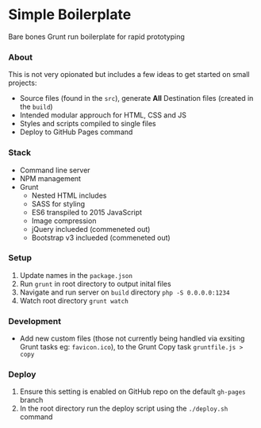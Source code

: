 # Simple Boilerplate
Bare bones Grunt run boilerplate for rapid prototyping

### About
This is not very opionated but includes a few ideas to get started on small projects:

- Source files (found in the `src`), generate **All** Destination files (created in the `build`)
- Intended modular approuch for HTML, CSS and JS
- Styles and scripts compiled to single files
- Deploy to GitHub Pages command

### Stack
- Command line server
- NPM management
- Grunt
  - Nested HTML includes
  - SASS for styling
  - ES6 transpiled to 2015 JavaScript
  - Image compression
  - jQuery inclueded (commeneted out)
  - Bootstrap v3 inclueded (commeneted out)

### Setup
1. Update names in the `package.json`
2. Run `grunt` in root directory to output inital files
3. Navigate and run server on `build` directory `php -S 0.0.0.0:1234`
4. Watch root directory `grunt watch` 

### Development
- Add new custom files (those not currently being handled via exsiting Grunt tasks eg: `favicon.ico`), to the Grunt Copy task `gruntfile.js > copy`

### Deploy
1. Ensure this setting is enabled on GitHub repo on the default `gh-pages` branch
2. In the root directory run the deploy script using the `./deploy.sh` command

